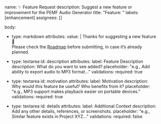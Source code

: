 name: ✨ Feature Request
description: Suggest a new feature or improvement for the PEMF Audio Generator
title: "Feature: "
labels: [enhancement]
assignees: []

body:
  - type: markdown
    attributes:
      value: |
        Thanks for suggesting a new feature 🙏  
        Please check the [Roadmap](../../issues/1) before submitting, in case it’s already planned.

  - type: textarea
    id: description
    attributes:
      label: Feature Description
      description: What do you want to see added?
      placeholder: "e.g., Add ability to export audio to MP3 format..."
    validations:
      required: true

  - type: textarea
    id: motivation
    attributes:
      label: Motivation
      description: Why would this feature be useful? Who benefits from it?
      placeholder: "e.g., MP3 support makes playback easier on portable devices."
    validations:
      required: true

  - type: textarea
    id: details
    attributes:
      label: Additional Context
      description: Add any other details, references, or screenshots.
      placeholder: "e.g., Similar feature exists in Project XYZ..."
    validations:
      required: false
